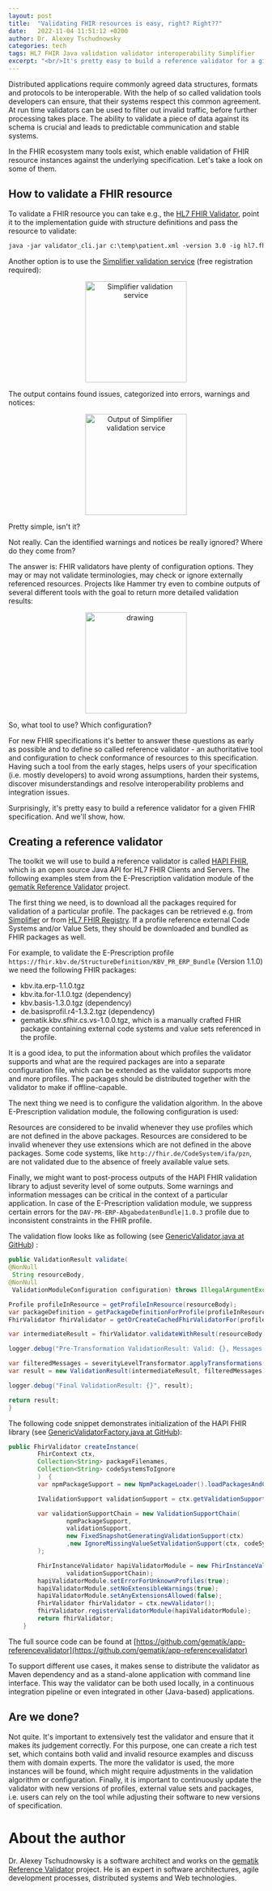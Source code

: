 ```yaml
---
layout: post
title:  "Validating FHIR resources is easy, right? Right??"
date:   2022-11-04 11:51:12 +0200
author: Dr. Alexey Tschudnowsky
categories: tech
tags: HL7 FHIR Java validation validator interoperability Simplifier
excerpt: "<br/>It's pretty easy to build a reference validator for a given FHIR specification. And we'll show, how<br/><br/>"
---
```

Distributed applications require commonly agreed data structures, formats and protocols to be interoperable. With the help of so called validation tools developers can ensure, that their systems respect this common agreement. At run time validators can be used to filter out invalid traffic, before further processing takes place. The ability to validate a piece of data against its schema is crucial and leads to predictable communication and stable systems.

In the FHIR ecosystem many tools exist, which enable validation of FHIR resource instances against the underlying specification. Let's take a look on some of them.

## How to validate a FHIR resource

To validate a FHIR resource you can take e.g., the [HL7 FHIR Validator](https://confluence.hl7.org/display/FHIR/Using+the+FHIR+Validator), point it to the implementation guide with structure definitions and pass the resource to validate:

```txt
java -jar validator_cli.jar c:\temp\patient.xml -version 3.0 -ig hl7.fhir.us.core#1.0.1
```

Another option is to use the [Simplifier validation service](https://simplifier.net/validate) (free registration required):

<p align="center">
<img src="{{ site.baseurl }}/assets/img/221104-validating-fhir/simplifier-1.png" alt="Simplifier validation service" width="200"/>
</p>

The output contains found issues, categorized into errors, warnings and notices:

<p align="center">
<img src="{{ site.baseurl }}/assets/img/221104-validating-fhir/simplifier-2.png" alt="Output of Simplifier validation service" width="200"/>
</p>

Pretty simple, isn't it?

Not really. Can the identified warnings and notices be really ignored? Where do they come from?

The answer is: FHIR validators have plenty of configuration options. They may or may not validate terminologies, may check or ignore externally referenced resources. Projects like Hammer try even to combine outputs of several different tools with the goal to return more detailed validation results:

<p align="center">
<img src="{{ site.baseurl }}/assets/img/221104-validating-fhir/hammer.png" alt="drawing" width="200"/>
</p>

So, what tool to use? Which configuration?

For new FHIR specifications it's better to answer these questions as early as possible and to define so called reference validator - an authoritative tool and configuration to check conformance of resources to this specification. Having such a tool from the early stages, helps users of your specification (i.e. mostly developers) to avoid wrong assumptions, harden their systems, discover misunderstandings and resolve interoperability problems and integration issues. 

Surprisingly, it's pretty easy to build a reference validator for a given FHIR specification. And we'll show, how. 

## Creating a reference validator

The toolkit we will use to build a reference validator is called [HAPI FHIR](https://github.com/hapifhir/hapi-fhir), which is an open source Java API for HL7 FHIR Clients and Servers. The following examples stem from the E-Prescription validation module of the [gematik Reference Validator](https://github.com/gematik/app-referencevalidator) project.

The first thing we need, is to download all the packages required for validation of a particular profile. The packages can be retrieved e.g. from [Simplifier](https://simplifier.net/packages/) or from [HL7 FHIR Registry](https://registry.fhir.org/). If a profile reference external Code Systems and/or Value Sets, they should be downloaded and bundled as FHIR packages as well.

For example, to validate the E-Prescription profile `https://fhir.kbv.de/StructureDefinition/KBV_PR_ERP_Bundle` (Version 1.1.0) we need the following FHIR packages:

- kbv.ita.erp-1.1.0.tgz
- kbv.ita.for-1.1.0.tgz (dependency)
- kbv.basis-1.3.0.tgz (dependency)
- de.basisprofil.r4-1.3.2.tgz (dependency)
- gematik.kbv.sfhir.cs.vs-1.0.0.tgz, which is a manually crafted FHIR package containing external code systems and value sets referenced in the profile.

It is a good idea, to put the information about which profiles the validator supports and what are the required packages are into a separate configuration file, which can be extended as the validator supports more and more profiles. The packages should be distributed together with the validator to make if offline-capable. 

The next thing we need is to configure the validation algorithm. In the above E-Prescription validation module, the following configuration is used:

Resources are considered to be invalid whenever they use profiles which are not defined in the above packages.
Resources are considered to be invalid whenever they use extensions which are not defined in the above packages.
Some code systems, like `http://fhir.de/CodeSystem/ifa/pzn`, are not validated due to the absence of freely available value sets.

Finally, we might want to post-process outputs of the HAPI FHIR validation library to adjust severity level of some outputs. Some warnings and information messages can be critical in the context of a particular application. In case of the E-Prescription validation module, we suppress certain errors for the `DAV-PR-ERP-AbgabedatenBundle|1.0.3` profile due to inconsistent constraints in the FHIR profile. 

The validation flow looks like as following (see [GenericValidator.java at GitHub](https://github.com/gematik/app-referencevalidator/blob/ab3cb6b35a1f76276fb8038e5eea439024c414a4/commons/src/main/java/de/gematik/refv/commons/validation/GenericValidator.java)) :

```java
public ValidationResult validate(
@NonNull
 String resourceBody,
@NonNull
 ValidationModuleConfiguration configuration) throws IllegalArgumentException {

Profile profileInResource = getProfileInResource(resourceBody);
var packageDefinition = getPackageDefinitionForProfile(profileInResource, configuration);
FhirValidator fhirValidator = getOrCreateCachedFhirValidatorFor(profileInResource, configuration, packageDefinition);

var intermediateResult = fhirValidator.validateWithResult(resourceBody);

logger.debug("Pre-Transformation ValidationResult: Valid: {}, Messages: {}", intermediateResult.isSuccessful(), intermediateResult.getMessages());

var filteredMessages = severityLevelTransformator.applyTransformations(intermediateResult.getMessages(), packageDefinition.getValidationMessageTransformations());
var result = new ValidationResult(intermediateResult, filteredMessages);

logger.debug("Final ValidationResult: {}", result);

return result;
}
```


The following code snippet demonstrates initialization of the HAPI FHIR library (see [GenericValidatorFactory.java at GitHub](https://github.com/gematik/app-referencevalidator/blob/ab3cb6b35a1f76276fb8038e5eea439024c414a4/commons/src/main/java/de/gematik/refv/commons/validation/GenericValidatorFactory.java)):

```java
public FhirValidator createInstance(
        FhirContext ctx,
        Collection<String> packageFilenames,
        Collection<String> codeSystemsToIgnore
        )  {
        var npmPackageSupport = new NpmPackageLoader().loadPackagesAndCreatePrePopulatedValidationSupport(ctx, packageFilenames);

        IValidationSupport validationSupport = ctx.getValidationSupport();

        var validationSupportChain = new ValidationSupportChain(
                npmPackageSupport,
                validationSupport,
                new FixedSnapshotGeneratingValidationSupport(ctx)
                ,new IgnoreMissingValueSetValidationSupport(ctx, codeSystemsToIgnore)
        );

        FhirInstanceValidator hapiValidatorModule = new FhirInstanceValidator(
                validationSupportChain);
        hapiValidatorModule.setErrorForUnknownProfiles(true);
        hapiValidatorModule.setNoExtensibleWarnings(true);
        hapiValidatorModule.setAnyExtensionsAllowed(false);
        FhirValidator fhirValidator = ctx.newValidator();
        fhirValidator.registerValidatorModule(hapiValidatorModule);
        return fhirValidator;
    }
```

The full source code can be found at [https://github.com/gematik/app-referencevalidator](https://github.com/gematik/app-referencevalidator)

To support different use cases, it makes sense to distribute the validator as Maven dependency and as a stand-alone application with command line interface. This way the validator can be both used locally, in a continuous integration pipeline or even integrated in other (Java-based) applications.

## Are we done?

Not quite. It's important to extensively test the validator and ensure that it makes its judgement correctly. For this purpose, one can create a rich test set, which contains both valid and invalid resource examples and discuss them with domain experts. The more the validator is used, the more instances will be found, which might require adjustments in the validation algorithm or configuration. Finally, it is important to continuously update the validator with new versions of profiles, external value sets and packages, i.e. users can rely on the tool while adjusting their software to new versions of specification.  

# About the author

Dr. Alexey Tschudnowsky is a software architect and works on the [gematik Reference Validator](https://github.com/gematik/app-referencevalidator) project. He is an expert in software architectures, agile development processes, distributed systems and Web technologies.